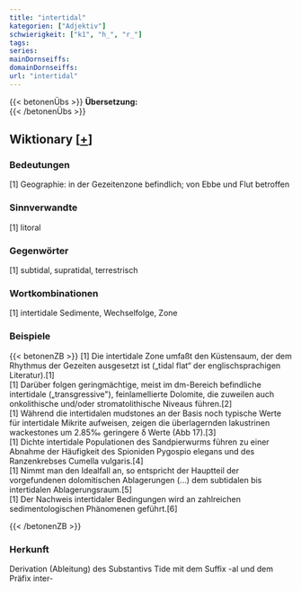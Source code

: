 ```yaml
---
title: "intertidal"
kategorien: ["Adjektiv"]
schwierigkeit: ["k1", "h_", "r_"]
tags:
series:
mainDornseiffs:
domainDornseiffs:
url: "intertidal"
---
```


{{< betonenÜbs >}}
**Übersetzung:**  
{{< /betonenÜbs >}}

## Wiktionary [[+](https://de.wiktionary.org/wiki/intertidal)]

### Bedeutungen
[1] Geographie: in der Gezeitenzone befindlich; von Ebbe und Flut betroffen  

### Sinnverwandte
[1] litoral  

### Gegenwörter
[1] subtidal, supratidal, terrestrisch  

### Wortkombinationen
[1] intertidale Sedimente, Wechselfolge, Zone  

### Beispiele
{{< betonenZB >}}
[1] Die intertidale Zone umfaßt den Küstensaum, der dem Rhythmus der Gezeiten ausgesetzt ist („tidal flat“ der englischsprachigen Literatur).[1]  
[1] Darüber folgen geringmächtige, meist im dm-Bereich befindliche intertidale („transgressive"), feinlamellierte Dolomite, die zuweilen auch onkolithische und/oder stromatolithische Niveaus führen.[2]  
[1] Während die intertidalen mudstones an der Basis noch typische Werte für intertidale Mikrite aufweisen, zeigen die überlagernden lakustrinen wackestones um 2.85‰ geringere δ Werte (Abb 17).[3]  
[1] Dichte intertidale Populationen des Sandpierwurms führen zu einer Abnahme der Häufigkeit des Spioniden Pygospio elegans und des Ranzenkrebses Cumella vulgaris.[4]  
[1] Nimmt man den Idealfall an, so entspricht der Hauptteil der vorgefundenen dolomitischen Ablagerungen (…) dem subtidalen bis intertidalen Ablagerungsraum.[5]  
[1] Der Nachweis intertidaler Bedingungen wird an zahlreichen sedimentologischen Phänomenen geführt.[6]  

{{< /betonenZB >}}
### Herkunft
Derivation (Ableitung) des Substantivs Tide mit dem Suffix -al und dem Präfix inter-  


